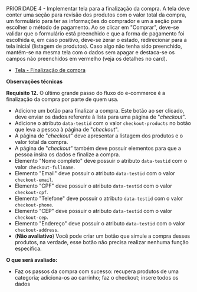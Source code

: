 PRIORIDADE 4 - Implementar tela para a finalização da compra. A tela deve conter uma seção para revisão dos produtos com o valor total da compra, um formulário para ter as informações do comprador e um a seção para escolher o método de pagamento. Ao se clicar em "Comprar", deve-se validar que o formulário está preenchido e que a forma de pagamento foi escolhida e, em caso positivo, deve-se zerar o estado, redirecionar para a tela inicial (listagem de produtos). Caso algo não tenha sido preenchido, mantém-se na mesma tela com o dados sem apagar e destaca-se os campos não preenchidos em vermelho (veja os detalhes no card).

- [Tela - Finalização de compra](https://github.com/my-org/my-repo/tree/master/wireframes/card_12.png)

**Observações técnicas**

**Requisito 12.** O último grande passo do fluxo do e-commerce é a finalização da compra por parte de quem usa.

- Adicione um botão para finalizar a compra. Este botão ao ser clicado, deve enviar os dados referente à lista para uma página de "_checkout_".
- Adicione o atributo `data-testid` com o valor `checkout-products` no botão que leva a pessoa à página de "_checkout_".
- A página de "_checkout_" deve apresentar a listagem dos produtos e o valor total da compra.
- A página de "_checkout_" também deve possuir elementos para que a pessoa insira os dados e finalize a compra.
- Elemento "Nome completo" deve possuir o atributo `data-testid` com o valor `checkout-fullname`.
- Elemento "Email" deve possuir o atributo `data-testid` com o valor `checkout-email`.
- Elemento "CPF" deve possuir o atributo `data-testid` com o valor `checkout-cpf`.
- Elemento "Telefone" deve possuir o atributo `data-testid` com o valor `checkout-phone`.
- Elemento "CEP" deve possuir o atributo `data-testid` com o valor `checkout-cep`.
- Elemento "Endereço" deve possuir o atributo `data-testid` com o valor `checkout-address`.
- (**Não avaliativo**) Você pode criar um botão que simule a compra desses produtos, na verdade, esse botão não precisa realizar nenhuma função específica.

**O que será avaliado:**

- Faz os passos da compra com sucesso: recupera produtos de uma categoria; adiciona-os ao carrinho; faz o checkout; insere todos os dados
